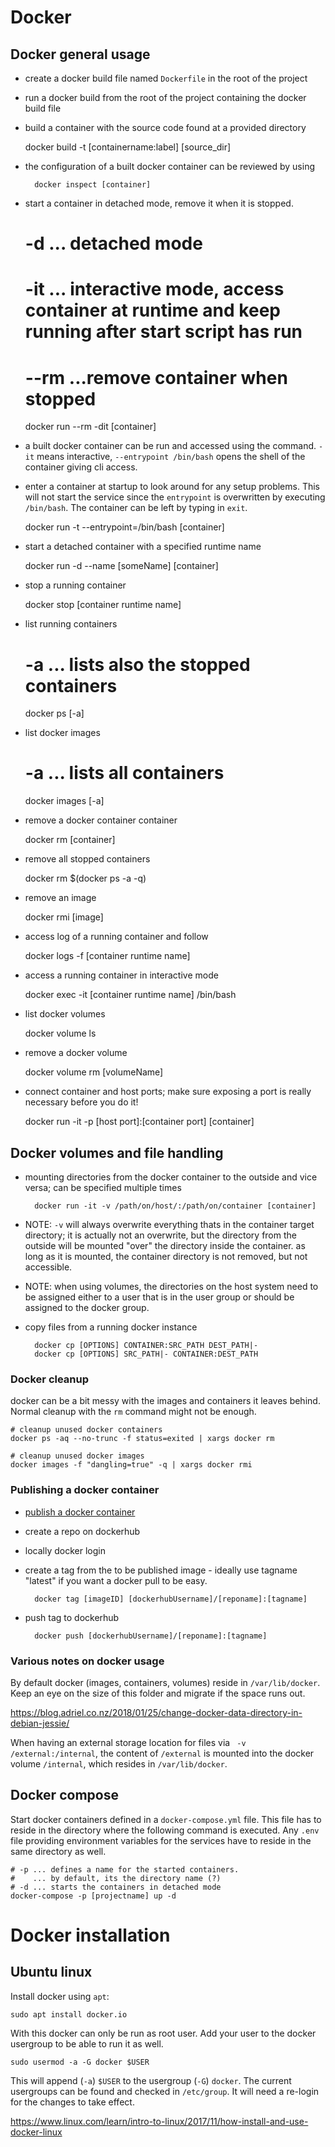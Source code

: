 # Docker

## Docker general usage

- create a docker build file named `Dockerfile` in the root of the project
- run a docker build from the root of the project containing the docker build file

- build a container with the source code found at a provided directory

    docker build -t [containername:label] [source_dir]

- the configuration of a built docker container can be reviewed by using

        docker inspect [container]

- start a container in detached mode, remove it when it is stopped.

    # -d ... detached mode
    # -it ... interactive mode, access container at runtime and keep running after start script has run
    # --rm ...remove container when stopped
    docker run --rm -dit [container]

- a built docker container can be run and accessed using the command. `-it` means interactive, `--entrypoint /bin/bash` opens the shell of the container giving cli access.
- enter a container at startup to look around for any setup problems. This will not start the service since the `entrypoint` is overwritten by executing `/bin/bash`. The container can be left by typing in `exit`.

    docker run -t --entrypoint=/bin/bash [container]

- start a detached container with a specified runtime name

    docker run -d --name [someName] [container]

- stop a running container

    docker stop [container runtime name]

- list running containers

    # -a ... lists also the stopped containers
    docker ps [-a]

- list docker images

    # -a ... lists all containers
    docker images [-a]

- remove a docker container container

    docker rm [container]

- remove all stopped containers

    docker rm $(docker ps -a -q)

- remove an image

    docker rmi [image]

- access log of a running container and follow

    docker logs -f [container runtime name]

- access a running container in interactive mode

    docker exec -it [container runtime name] /bin/bash

- list docker volumes

    docker volume ls

- remove a docker volume

    docker volume rm [volumeName]

- connect container and host ports; make sure exposing a port is really necessary before you do it!

    docker run -it -p [host port]:[container port] [container]


## Docker volumes and file handling
- mounting directories from the docker container to the outside and vice versa; can be specified multiple times

        docker run -it -v /path/on/host/:/path/on/container [container]

- NOTE: `-v` will always overwrite everything thats in the container target directory; it is actually not an overwrite, but the directory from the outside will be mounted "over" the directory inside the container. as long as it is mounted, the container directory is not removed, but not accessible.

- NOTE: when using volumes, the directories on the host system need to be assigned either to a user that is in the user group or should be assigned to the docker group.

- copy files from a running docker instance

        docker cp [OPTIONS] CONTAINER:SRC_PATH DEST_PATH|-
        docker cp [OPTIONS] SRC_PATH|- CONTAINER:DEST_PATH


### Docker cleanup

docker can be a bit messy with the images and containers it leaves behind. Normal cleanup with the `rm` command might not be enough.

    # cleanup unused docker containers
    docker ps -aq --no-trunc -f status=exited | xargs docker rm

    # cleanup unused docker images
    docker images -f "dangling=true" -q | xargs docker rmi


### Publishing a docker container
- [publish a docker container](https://ropenscilabs.github.io/r-docker-tutorial/04-Dockerhub.html)

- create a repo on dockerhub
- locally docker login
- create a tag from the to be published image - ideally use tagname "latest" if you want a docker pull to be easy.

        docker tag [imageID] [dockerhubUsername]/[reponame]:[tagname]

- push tag to dockerhub
  
        docker push [dockerhubUsername]/[reponame]:[tagname] 


### Various notes on docker usage

By default docker (images, containers, volumes) reside in `/var/lib/docker`. Keep an eye on the size of this folder and migrate if the space runs out.

https://blog.adriel.co.nz/2018/01/25/change-docker-data-directory-in-debian-jessie/ 

When having an external storage location for files via ` -v /external:/internal`, the content of `/external` is mounted into the docker volume `/internal`, which resides in `/var/lib/docker`.


## Docker compose

Start docker containers defined in a `docker-compose.yml` file. This file has to reside in the directory where the following command is executed. Any `.env` file providing environment variables for the services have to reside in the same directory as well.

    # -p ... defines a name for the started containers.
    #    ... by default, its the directory name (?)
    # -d ... starts the containers in detached mode 
    docker-compose -p [projectname] up -d


# Docker installation

## Ubuntu linux

Install docker using `apt`:

    sudo apt install docker.io

With this docker can only be run as root user. Add your user to the docker usergroup to be able to run it as well.

    sudo usermod -a -G docker $USER

This will append (`-a`) `$USER` to the usergroup (`-G`) `docker`. The current usergroups can be found and checked in `/etc/group`.
It will need a re-login for the changes to take effect.

https://www.linux.com/learn/intro-to-linux/2017/11/how-install-and-use-docker-linux

